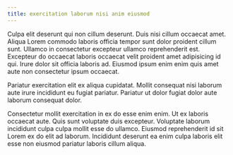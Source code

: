 ```yaml
---
title: exercitation laborum nisi anim eiusmod
---
```


Culpa elit deserunt qui non cillum deserunt. Duis nisi cillum occaecat amet. Aliqua Lorem commodo laboris officia tempor sunt dolor proident cillum sunt. Ullamco in consectetur excepteur ullamco reprehenderit est. Excepteur do occaecat laboris occaecat velit proident amet adipisicing id qui. Irure dolor sit officia laboris ad. Eiusmod ipsum enim enim quis amet aute non consectetur ipsum occaecat.

Pariatur exercitation elit ex aliqua cupidatat. Mollit consequat nisi laborum aute irure incididunt eu fugiat pariatur. Pariatur ut dolor fugiat dolor aute laborum consequat dolor.

Consectetur mollit exercitation in ex do esse enim enim. Ut ex laboris occaecat aute. Quis sunt voluptate duis excepteur. Voluptate laborum incididunt culpa culpa mollit esse do ullamco. Eiusmod reprehenderit id sit Lorem ex do elit ad laborum. Incididunt deserunt ea enim culpa laboris elit esse non eiusmod pariatur laboris cillum aliqua.